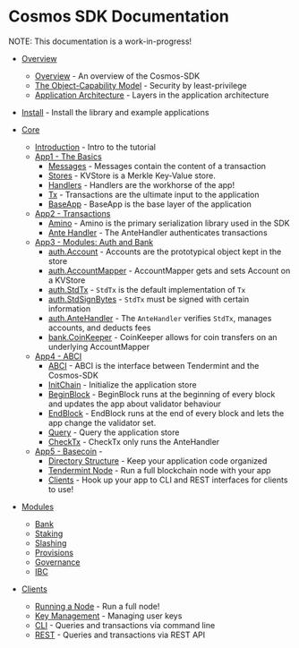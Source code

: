 # Cosmos SDK Documentation

NOTE: This documentation is a work-in-progress!

- [Overview](overview) 
    - [Overview](overview/overview.md) - An overview of the Cosmos-SDK
    - [The Object-Capability Model](overview/capabilities.md) - Security by
      least-privilege
    - [Application Architecture](overview/apps.md) - Layers in the application architecture
- [Install](install.md) - Install the library and example applications
- [Core](core)
    - [Introduction](core/intro.md) - Intro to the tutorial
    - [App1 - The Basics](core/app1.md)
        - [Messages](core/app1.md#messages) - Messages contain the content of a transaction
        - [Stores](core/app1.md#kvstore) - KVStore is a Merkle Key-Value store. 
        - [Handlers](core/app1.md#handlers) - Handlers are the workhorse of the app!
        - [Tx](core/app1.md#tx) - Transactions are the ultimate input to the
          application
        - [BaseApp](core/app1.md#baseapp) - BaseApp is the base layer of the application
    - [App2 - Transactions](core/app2.md)
        - [Amino](core/app2.md#amino) - Amino is the primary serialization library used in the SDK
        - [Ante Handler](core/app2.md#antehandler) - The AnteHandler
          authenticates transactions
    - [App3 - Modules: Auth and Bank](core/app3.md)
        - [auth.Account](core/app3.md#accounts) - Accounts are the prototypical object kept in the store
        - [auth.AccountMapper](core/app3.md#account-mapper) - AccountMapper gets and sets Account on a KVStore
        - [auth.StdTx](core/app3.md#stdtx) - `StdTx` is the default implementation of `Tx`
        - [auth.StdSignBytes](core/app3.md#signing) - `StdTx` must be signed with certain
          information
        - [auth.AnteHandler](core/app3.md#antehandler) - The `AnteHandler`
          verifies `StdTx`, manages accounts, and deducts fees
        - [bank.CoinKeeper](core/app3.md#coinkeeper) - CoinKeeper allows for coin
          transfers on an underlying AccountMapper
    - [App4 - ABCI](core/app4.md)
        - [ABCI](core/app4.md#abci) - ABCI is the interface between Tendermint
          and the Cosmos-SDK
        - [InitChain](core/app4.md#initchain) - Initialize the application
          store
        - [BeginBlock](core/app4.md#beginblock) - BeginBlock runs at the
          beginning of every block and updates the app about validator behaviour
        - [EndBlock](core/app4.md#endblock) - EndBlock runs at the
          end of every block and lets the app change the validator set.
        - [Query](core/app4.md#query) - Query the application store
        - [CheckTx](core/app4.md#checktx) - CheckTx only runs the AnteHandler
    - [App5 - Basecoin](core/app5.md) - 
        - [Directory Structure](core/app5.md#directory-structure) - Keep your
          application code organized
        - [Tendermint Node](core/app5.md#tendermint-node) - Run a full
          blockchain node with your app
        - [Clients](core/app5.md#clients) - Hook up your app to CLI and REST
            interfaces for clients to use!

- [Modules](modules)
    - [Bank](modules/README.md#bank)
    - [Staking](modules/README.md#stake)
    - [Slashing](modules/README.md#slashing)
    - [Provisions](modules/README.md#provisions)
    - [Governance](modules/README.md#governance)
    - [IBC](modules/README.md#ibc)

- [Clients](clients)
    - [Running a Node](clients/node.md) - Run a full node!
    - [Key Management](clients/keys.md) - Managing user keys
    - [CLI](clients/cli.md) - Queries and transactions via command line
    - [REST](clients/rest.md) - Queries and transactions via REST
      API
